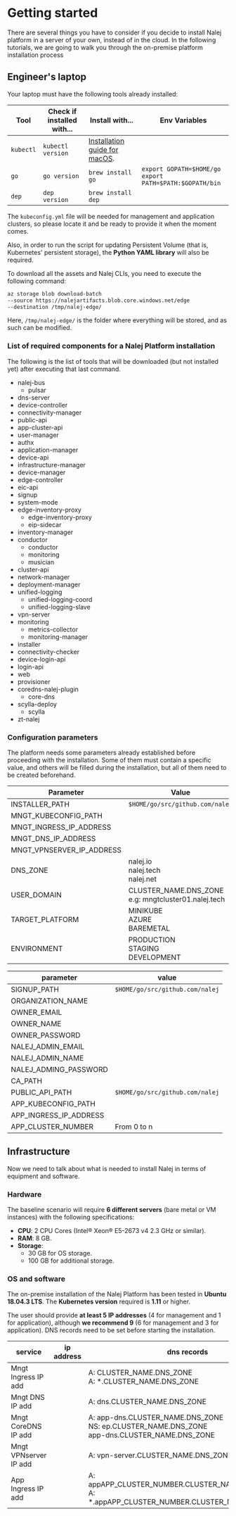 # Getting started

There are several things you have to consider if you decide to install Nalej platform in a server of your own, instead of in the cloud. In the following tutorials, we are going to walk you through the on-premise platform installation process

## Engineer's laptop

Your laptop must have the following tools already installed:

| Tool      | Check if installed with... | Install with...                                              | Env Variables                                                |
| --------- | -------------------------- | ------------------------------------------------------------ | ------------------------------------------------------------ |
| `kubectl` | `kubectl version`          | [Installation guide for macOS](https://kubernetes.io/docs/tasks/tools/install-kubectl/). |                                                              |
| `go`      | `go version`               | `brew install go`                                            | `export GOPATH=$HOME/go`<br/>`export PATH=$PATH:$GOPATH/bin` |
| `dep`     | `dep version`              | `brew install dep`                                           |                                                              |

The `kubeconfig.yml` file will be needed for management and application clusters, so please locate it and be ready to provide it when the moment comes.

Also, in order to run the script for updating Persistent Volume (that is, Kubernetes' persistent storage), the **Python YAML library** will also be required.

To download all the assets and Nalej CLIs, you need to execute the following command:

```bash
az storage blob download-batch 
--source https://nalejartifacts.blob.core.windows.net/edge 
--destination /tmp/nalej-edge/
```

Here, `/tmp/nalej-edge/` is the folder where everything will be stored, and as such can be modified.

### List of required components for a Nalej Platform installation

The following is the list of tools that will be downloaded (but not installed yet) after executing that last command. 

- nalej-bus
  - pulsar
- dns-server
- device-controller
- connectivity-manager
- public-api
- app-cluster-api
- user-manager
- authx
- application-manager
- device-api
- infrastructure-manager
- device-manager
- edge-controller
- eic-api
- signup
- system-mode
- edge-inventory-proxy
  - edge-inventory-proxy
  - eip-sidecar
- inventory-manager
- conductor
  - conductor
  - monitoring
  - musician
- cluster-api
- network-manager
- deployment-manager
- unified-logging
  - unified-logging-coord
  - unified-logging-slave
- vpn-server
- monitoring
  - metrics-collector
  - monitoring-manager
- installer
- connectivity-checker
- device-login-api
- login-api
- web
- provisioner
- coredns-nalej-plugin
  - core-dns
- scylla-deploy
  - scylla
- zt-nalej

### Configuration parameters

The platform needs some parameters already established before proceeding with the installation. Some of them must contain a specific value, and others will be filled during the installation, but all of them need to be created beforehand. 

| Parameter                 | Value                                                  |
| ------------------------- | ------------------------------------------------------ |
| INSTALLER_PATH            | `$HOME/go/src/github.com/nalej`                        |
| MNGT_KUBECONFIG_PATH      |                                                        |
| MNGT_INGRESS_IP_ADDRESS   |                                                        |
| MNGT_DNS_IP_ADDRESS       |                                                        |
| MNGT_VPNSERVER_IP_ADDRESS |                                                        |
| DNS_ZONE                  | nalej.io<BR>nalej.tech<BR>nalej.net                    |
| USER_DOMAIN               | CLUSTER_NAME.DNS_ZONE<BR>e.g: mngtcluster01.nalej.tech |
| TARGET_PLATFORM           | MINIKUBE<BR>AZURE<BR>BAREMETAL                         |
| ENVIRONMENT               | PRODUCTION<BR>STAGING<BR>DEVELOPMENT                   |

| parameter              | value                           |
| ---------------------- | ------------------------------- |
| SIGNUP_PATH            | `$HOME/go/src/github.com/nalej` |
| ORGANIZATION_NAME      |                                 |
| OWNER_EMAIL            |                                 |
| OWNER_NAME             |                                 |
| OWNER_PASSWORD         |                                 |
| NALEJ_ADMIN_EMAIL      |                                 |
| NALEJ_ADMIN_NAME       |                                 |
| NALEJ_ADMING_PASSWORD  |                                 |
| CA_PATH                |                                 |
| PUBLIC_API_PATH        | `$HOME/go/src/github.com/nalej` |
| APP_KUBECONFIG_PATH    |                                 |
| APP_INGRESS_IP_ADDRESS |                                 |
| APP_CLUSTER_NUMBER     | From 0 to n                     |

## Infrastructure

Now we need to talk about what is needed to install Nalej in terms of equipment and software.

### Hardware

The baseline scenario will require **6 different servers** (bare metal or VM instances) with the following specifications:

- **CPU**: 2 CPU Cores (Intel® Xeon® E5-2673 v4 2.3 GHz or similar).
- **RAM**: 8 GB.
- **Storage**:
  - 30 GB for OS storage.
  - 100 GB for additional storage.

### OS and software

The on-premise installation of the Nalej Platform has been tested in **Ubuntu 18.04.3 LTS**. The **Kubernetes version** required is **1.11** or higher.

The user should provide **at least 5 IP addresses** (4 for management and 1 for application), although **we recommend 9** (6 for management and 3 for application). DNS records need to be set before starting the installation.

| service               | ip address | dns records                                                  |
| --------------------- | ---------- | ------------------------------------------------------------ |
| Mngt Ingress IP add   |            | A: CLUSTER_NAME.DNS_ZONE<BR>A: *.CLUSTER_NAME.DNS_ZONE       |
| Mngt DNS IP add       |            | A: dns.CLUSTER_NAME.DNS_ZONE                                 |
| Mngt CoreDNS IP add   |            | A: app-dns.CLUSTER_NAME.DNS_ZONE<br>NS: ep.CLUSTER_NAME.DNS_ZONE<br>app-dns.CLUSTER_NAME.DNS_ZONE |
| Mngt VPNserver IP add |            | A: vpn-server.CLUSTER_NAME.DNS_ZONE                          |
| App Ingress IP add    |            | A: appAPP_CLUSTER_NUMBER.CLUSTER_NAME.DNS_ZONE<BR>A: *.appAPP_CLUSTER_NUMBER.CLUSTER_NAME.DNS_ZONE |

